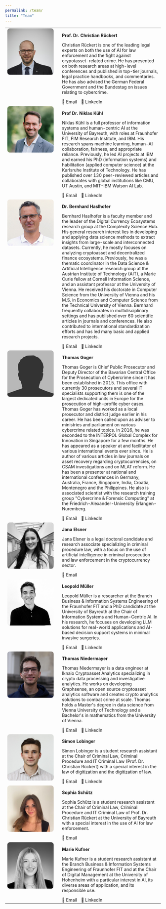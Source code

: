 ```yaml
---
permalink: /team/
title: "Team"
---
```


<table>
  <tr>
    <td style="vertical-align: top; width: 150px;">
      <img src="../assets/images/bio-photo-christian-rueckert.jpeg" alt="Christian Rückert" style="width: 150px; height: 150px; object-fit: cover; object-position: top; border-radius: 8px;">
    </td>
    <td style="vertical-align: top; padding-left: 20px;">
      <p><strong>Prof. Dr. Christian Rückert</strong></p>
      <p>Christian Rückert is one of the leading legal experts on both the use of AI
      for law enforcement and the fight against crypotasset-related crime. He has presented on
      both research areas at high-level conferences and published in top-tier journals, legal
      practice handbooks, and commentaries. He has also advised the German Federal
      Government and the Bundestag on issues relating to cybercrime.</p>
      <a href="mailto:lehrstuhl.str2[at]uni-bayreuth.de" style="text-decoration: none; margin-right: 10px;">
        📧 Email
      </a>
      <a href="https://linkedin.com/in/christian-rückert-296122189" target="_blank" style="text-decoration: none;">
        🔗 LinkedIn
      </a>
    </td>
  </tr>
  
  <tr>
    <td style="vertical-align: top; width: 150px;">
      <img src="../assets/images/bio-photo-niklas-kuehl.jpg" alt="Niklas Kühl" style="width: 150px; height: 150px; object-fit: cover; object-position: top; border-radius: 8px;">
    </td>
    <td style="vertical-align: top; padding-left: 20px;">
      <p><strong>Prof Dr. Niklas Kühl</strong></p>
      <p>Niklas Kühl is a full professor of information systems and human-centric AI at the University of Bayreuth, with roles at Fraunhofer FIT, FIM Research Institute, and IBM. His research spans machine learning, human-AI collaboration, fairness, and appropriate reliance. Previously, he led AI projects at IBM and earned his PhD (information systems) and habilitation (applied computer science) at the Karlsruhe Institute of Technology. He has published over 130 peer-reviewed articles and collaborates with global institutions like CMU, UT Austin, and MIT-IBM Watson AI Lab.</p>
      <a href="mailto:kuehl@uni-bayreuth.de" style="text-decoration: none; margin-right: 10px;">
        📧 Email
      </a>
      <a href="https://linkedin.com/in/niklaskuehl" target="_blank" style="text-decoration: none;">
        🔗 LinkedIn
      </a>
    </td>
  </tr>
  
  <tr>
    <td style="vertical-align: top; width: 150px;">
      <img src="../assets/images/bio-photo-bernhard-haslhofer.jpg" alt="Bernhard Haslhofer" style="width: 150px; height: 150px; object-fit: cover; object-position: top; border-radius: 8px;">
    </td>
    <td style="vertical-align: top; padding-left: 20px;">
      <p><strong>Dr. Bernhard Haslhofer</strong></p>
      <p>Bernhard Haslhofer is a faculty member and the leader of the Digital Currency Ecosystems research group at the Complexity Science Hub.
      His general research interest lies in developing and applying data science methods to extract insights from large-scale and interconnected datasets. Currently, he mostly focuses on analyzing cryptoasset and decentralized finance ecosystems.
      Previously, he was a thematic coordinator in the Data Science & Artificial Intelligence research group at the Austrian Institute of Technology (AIT), a Marie Curie fellow at Cornell Information Science, and an assistant professor at the University of Vienna. He received his doctorate in Computer Science from the University of Vienna and his M.S. in Economics and Computer Science from the Technical University of Vienna.
      Bernhard frequently collaborates in multidisciplinary settings and has published over 60 scientific articles in journals and conferences. He also contributed to international standardization efforts and has led many basic and applied research projects.</p>
      <a href="mailto:haslhofer@csh.ac.at" style="text-decoration: none; margin-right: 10px;">
        📧 Email
      </a>
      <a href="https://linkedin.com/in/bernhardhaslhofer" target="_blank" style="text-decoration: none;">
        🔗 LinkedIn
      </a>
    </td>
  </tr>
  
  <tr>
    <td style="vertical-align: top; width: 150px;">
      <img src="../assets/images/bio-photo-thomas-goger.jpg" alt="Thomas Goger" style="width: 150px; height: 150px; object-fit: cover; object-position: top; border-radius: 8px;">
    </td>
    <td style="vertical-align: top; padding-left: 20px;">
      <p><strong>Thomas Goger</strong></p>
      <p>Thomas Goger is Chief Public Prosecutor and Deputy Director of the Bavarian Central Office for the Prosecution of Cybercrime since it has been established in 2015. This office with currently 30 prosecutors and several IT specialists supporting them is one of the largest dedicated units in Europe for the prosecution of high-profile cyber cases. Thomas Goger has worked as a local prosecutor and district judge earlier in his career. He has been called upon as adviser to ministries and parliament on various cybercrime related topics. In 2016, he was seconded to the INTERPOL Global Complex for Innovation in Singapore for a few months. He has appeared as a speaker at and facilitator of various international events ever since. He is author of various articles in law journals on asset recovery regarding cryptocurrencies, on CSAM investigations and on MLAT reform. He has been a presenter at national and international conferences in Germany, Australia, France, Singapore, India, Croatia, Montenegro and the Philippines. He also is associated scientist with the research training group "Cybercrime & Forensic Computing" at the Friedrich-Alexander-University Erlangen-Nuremberg.</p>
      <a href="mailto:john@pressestelle@gensta-ba.bayern.de" style="text-decoration: none; margin-right: 10px;">
        📧 Email
      </a>
      <a href="https://linkedin.com/in/thomas-goger-134342353" target="_blank" style="text-decoration: none;">
        🔗 LinkedIn
      </a>
    </td>
  </tr>
  
  <tr>
    <td style="vertical-align: top; width: 150px;">
      <img src="../assets/images/bio-photo-jana-elsner.png" alt="Jana Elsner" style="width: 150px; height: 150px; object-fit: cover; object-position: top; border-radius: 8px;">
    </td>
    <td style="vertical-align: top; padding-left: 20px;">
      <p><strong>Jana Elsner</strong></p>
      <p>Jana Elsner is a legal doctoral candidate and research associate specializing in criminal procedure law, with a focus on the use of artificial intelligence in criminal prosecution and law enforcement in the cryptocurrency sector.</p>
      <a href="mailto:jana.elsner@uni-bayreuth.de" style="text-decoration: none; margin-right: 10px;">
        📧 Email
      </a>
    </td>
  </tr>
  
  <tr>
    <td style="vertical-align: top; width: 150px;">
        <img src="../assets/images/bio-photo-leopold-mueller.jpeg" alt="Leopold Müller" style="width: 150px; height: 150px; object-fit: cover; object-position: top; border-radius: 8px;">
    </td>
    <td style="vertical-align: top; padding-left: 20px;">
        <p><strong>Leopold Müller</strong></p>
        <p>Leopold Müller is a researcher at the Branch Business & Information Systems Engineering of the Fraunhofer FIT and a PhD candidate at the University of Bayreuth at the Chair of Information Systems and Human-Centric AI. In his research, he focuses on developing LLM solutions for real-world applications and AI-based decision support systems in minimal invasive surgeries.</p>
        <a href="mailto:leopold.mueller@uni-bayreuth.de" style="text-decoration: none; margin-right: 10px;">
        📧 Email
        </a>
        <a href="https://linkedin.com/in/leopoldmueller" target="_blank" style="text-decoration: none;">
        🔗 LinkedIn
        </a>
    </td>
  </tr>
  
  <tr>
    <td style="vertical-align: top; width: 150px;">
      <img src="../assets/images/bio-photo-thomas-niedermayer.jpg" alt="Thomas Niedermayer" style="width: 150px; height: 150px; object-fit: cover; object-position: top; border-radius: 8px;">
    </td>
    <td style="vertical-align: top; padding-left: 20px;">
      <p><strong>Thomas Niedermayer</strong></p>
      <p>Thomas Niedermayer is a data engineer at Iknaio Cryptoasset Analytics specializing in crypto data processing and investigative analytics. He works on developing Graphsense, an open source cryptoasset analytics software and creates crypto analytics solutions to combat crime at scale. Thomas holds a Master's degree in data science from Vienna University of Technology and a Bachelor's in mathematics from the University of Vienna.</p>
      <a href="mailto:thomas.niedermayer@iknaio.io" style="text-decoration: none; margin-right: 10px;">
        📧 Email
      </a>
      <a href="https://linkedin.com/in/thomas-niedermayer" target="_blank" style="text-decoration: none;">
        🔗 LinkedIn
      </a>
    </td>
  </tr>
  <tr>
    <td style="vertical-align: top; width: 150px;">
      <img src="../assets/images/bio-photo-simon-lobinger.png" alt="Simon Lobinger" style="width: 150px; height: 150px; object-fit: cover; object-position: top; border-radius: 8px;">
    </td>
    <td style="vertical-align: top; padding-left: 20px;">
      <p><strong>Simon Lobinger</strong></p>
      <p>Simon Lobinger is a student research assistant at the Chair of Criminal Law, Criminal Procedure and IT Criminal Law (Prof. Dr. Christian Rückert) with a special interest in the law of digitization and the digitization of law.</p>
      <a href="mailto:simon.lobinger@uni-bayreuth.de" style="text-decoration: none; margin-right: 10px;">
        📧 Email
      </a>
      <a href="https://linkedin.com/in/simon-lobinger-87108926b" target="_blank" style="text-decoration: none;">
        🔗 LinkedIn
      </a>
    </td>
  </tr>
  <tr>
    <td style="vertical-align: top; width: 150px;">
      <img src="../assets/images/bio-photo-sophia-schuetz.jpg" alt="Sophia Schütz" style="width: 150px; height: 150px; object-fit: cover; object-position: top; border-radius: 8px;">
    </td>
    <td style="vertical-align: top; padding-left: 20px;">
      <p><strong>Sophia Schütz</strong></p>
      <p>Sophia Schütz is a student research assistant at the Chair of Criminal Law, Criminal Procedure and IT Criminal Law of Prof. Dr. Christian Rückert at the University of Bayreuth with a special interest in the use of AI for law enforcement.</p>
      <a href="mailto:sophia.schuetz@uni-bayreuth.de" style="text-decoration: none; margin-right: 10px;">
        📧 Email
      </a>
    </td>
  </tr>
  <tr>
    <td style="vertical-align: top; width: 150px;">
      <img src="../assets/images/bio-photo-marie-kufner.jpg" alt="Marie Kufner" style="width: 150px; height: 150px; object-fit: cover; object-position: top; border-radius: 8px;">
    </td>
    <td style="vertical-align: top; padding-left: 20px;">
      <p><strong>Marie Kufner</strong></p>
      <p>Marie Kufner is a student research assistant at the Branch Business & Information Systems Engineering of Fraunhofer FIT and at the Chair of Digital Management at the University of Hohenheim with a particular interest in AI, its diverse areas of application, and its responsible use.</p>
      <a href="mailto:marie.kufner@uni-hohenheim.de" style="text-decoration: none; margin-right: 10px;">
        📧 Email
      </a>
      <a href="https://www.linkedin.com/in/marie-kufner" target="_blank" style="text-decoration: none;">
        🔗 LinkedIn
      </a>
    </td>
  </tr>
</table>